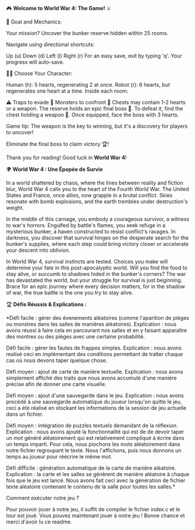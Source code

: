 🎮 **Welcome to World War 4: The Game!** ⚔️

🎯 Goal and Mechanics:

Your mission? Uncover the bunker reserve hidden within 25 rooms.

Navigate using directional shortcuts:

Up (u)
Down (d)
Left (l)
Right (r)
For an easy save, exit by typing 'q'. Your progress will auto-save.

🧑‍🤖 Choose Your Character:

Human (h): 5 hearts, regenerating 2 at once.
Robot (r): 6 hearts, but regenerates one heart at a time.
Inside each room:

⚠️ Traps to evade
🦹 Monsters to confront
🎁 Chests may contain 1-2 hearts or a weapon.
The reserve holds an epic final boss 🐉. To defeat it, find the chest holding a weapon 🔫. Once equipped, face the boss with 3 hearts.

Game tip: The weapon is the key to winning, but it's a discovery for players to uncover!

Eliminate the final boss to claim victory 🏆!

Thank you for reading!
Good luck in **World War 4**!

🌍 **World War 4 : Une Épopée de Survie**

In a world shattered by chaos, where the lines between reality and fiction blur, World War 4 calls you to the heart of the Fourth World War. The United States and France, once allies, now grapple in a brutal conflict. Skies resonate with bomb explosions, and the earth trembles under destruction's weight.

In the middle of this carnage, you embody a courageous survivor, a witness to war's horrors. Engulfed by battle's flames, you seek refuge in a mysterious bunker, a haven constructed to resist conflict's ravages. In darkness, you discover that survival hinges on the desperate search for the bunker's supplies, where each step could bring victory closer or accelerate your descent into oblivion.

In World War 4, survival instincts are tested. Choices you make will determine your fate in this post-apocalyptic world. Will you find the food to stay alive, or succumb to shadows hided in the bunker's corners? The war has devastated the world, but your struggle for survival is just beginning. Brace for an epic journey where every decision matters, for in the shadow of war, the true battle is the one you try to stay alive.

🏆 **Défis Réussis & Explications :**

*Défi facile : gérer des évenements aléatoires (comme l'aparition de pièges ou monstres dans les salles de manières aléatoires).
Explication : nous avons réussi à faire cela en parcourant nos salles et en y faisant apparaître des montres ou des pièges avec
une certaine probabilité.

Défi facile : gérer les fautes de frappes simples.
Explication : nous avons realisé ceci en implémentant des conditions permettant de traîter chaque cas où nous devons taper quelque chose.

Défi moyen : ajout de carte de manière textuelle.
Explication : nous avons simplement affiché des traits que nous avons accumulé d'une manière précise afin de donner une carte visuelle.

Défi moyen : ajout d'une sauvegarde dans le jeu.
Explication : nous avons procédé à une sauvegarde automatique du joueur lorsqu'on quitte le jeu, ceci a été réalisé en stockant les informations de la session de jeu actuelle dans un fichier.

Défi moyen : intégration de puzzles textuels demandant de la réflexion.
Explication : nous avons ajouté la fonctionnalité qui est de de devoir taper un mot généré aléatoirement qui est relativement compliqué à écrire dans un temps imparti. Pour cela, nous piochons les mots aléatoirement dans notre fichier regroupant le texte.
Nous l'affichons, puis nous donnons un temps au joueur pour réécrire le même mot. 

Défi difficile : génération automatique de la carte de manière aléatoire.
Explication : la carte et les salles se génèrent de manière aléatoire à chaque fois que le jeu est lancé. Nous avons fait ceci avec la génération de fichier texte aléatoire contenant le contenu de la salle pour toutes les salles.*

Comment exécuter notre jeu ?

Pour pouvoir jouer à notre jeu, il suffit de compiler le fichier index.c et le tour est joué.
Vous pouvez maintenant jouer à notre jeu ! 
Bonne chance et merci d'avoir lu ce readme.
